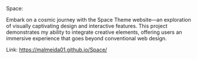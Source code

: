 Space: 

Embark on a cosmic journey with the Space Theme website—an exploration of visually captivating design and interactive features. 
This project demonstrates my ability to integrate creative elements, offering users an immersive experience that goes beyond conventional web design.

Link: https://malmeida01.github.io/Space/
